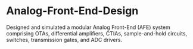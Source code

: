 # Analog-Front-End-Design
Designed and simulated a modular Analog Front-End (AFE) system comprising OTAs, differential amplifiers, CTIAs, sample-and-hold circuits, switches, transmission gates, and ADC drivers.
